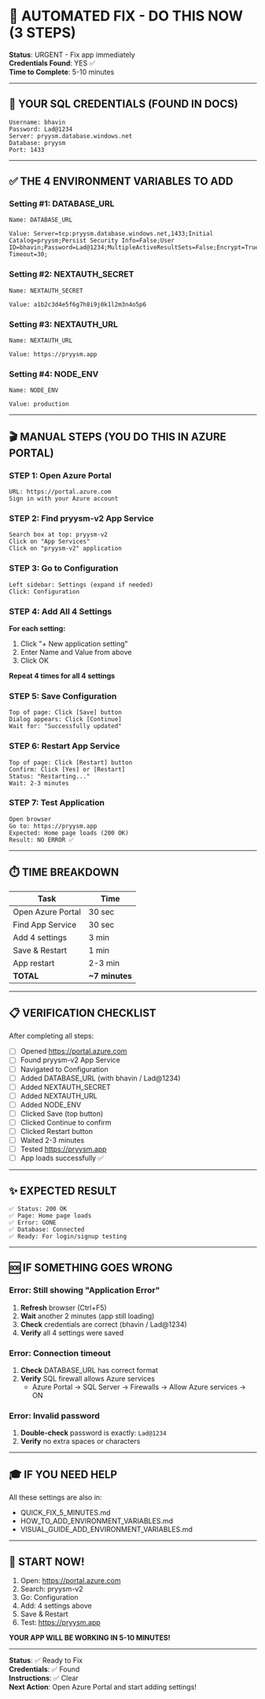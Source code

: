 # 🚀 AUTOMATED FIX - DO THIS NOW (3 STEPS)

**Status**: URGENT - Fix app immediately  
**Credentials Found**: YES ✅  
**Time to Complete**: 5-10 minutes

---

## 🎯 YOUR SQL CREDENTIALS (FOUND IN DOCS)

```
Username: bhavin
Password: Lad@1234
Server: pryysm.database.windows.net
Database: pryysm
Port: 1433
```

---

## ✅ THE 4 ENVIRONMENT VARIABLES TO ADD

### Setting #1: DATABASE_URL
```
Name: DATABASE_URL

Value: Server=tcp:pryysm.database.windows.net,1433;Initial Catalog=pryysm;Persist Security Info=False;User ID=bhavin;Password=Lad@1234;MultipleActiveResultSets=False;Encrypt=True;TrustServerCertificate=False;Connection Timeout=30;
```

### Setting #2: NEXTAUTH_SECRET
```
Name: NEXTAUTH_SECRET

Value: a1b2c3d4e5f6g7h8i9j0k1l2m3n4o5p6
```

### Setting #3: NEXTAUTH_URL
```
Name: NEXTAUTH_URL

Value: https://pryysm.app
```

### Setting #4: NODE_ENV
```
Name: NODE_ENV

Value: production
```

---

## 🎬 MANUAL STEPS (YOU DO THIS IN AZURE PORTAL)

### STEP 1: Open Azure Portal
```
URL: https://portal.azure.com
Sign in with your Azure account
```

### STEP 2: Find pryysm-v2 App Service
```
Search box at top: pryysm-v2
Click on "App Services"
Click on "pryysm-v2" application
```

### STEP 3: Go to Configuration
```
Left sidebar: Settings (expand if needed)
Click: Configuration
```

### STEP 4: Add All 4 Settings

**For each setting:**
1. Click "+ New application setting"
2. Enter Name and Value from above
3. Click OK

**Repeat 4 times for all 4 settings**

### STEP 5: Save Configuration
```
Top of page: Click [Save] button
Dialog appears: Click [Continue]
Wait for: "Successfully updated"
```

### STEP 6: Restart App Service
```
Top of page: Click [Restart] button
Confirm: Click [Yes] or [Restart]
Status: "Restarting..."
Wait: 2-3 minutes
```

### STEP 7: Test Application
```
Open browser
Go to: https://pryysm.app
Expected: Home page loads (200 OK)
Result: NO ERROR ✅
```

---

## ⏱️ TIME BREAKDOWN

| Task | Time |
|------|------|
| Open Azure Portal | 30 sec |
| Find App Service | 30 sec |
| Add 4 settings | 3 min |
| Save & Restart | 1 min |
| App restart | 2-3 min |
| **TOTAL** | **~7 minutes** |

---

## 📋 VERIFICATION CHECKLIST

After completing all steps:

- [ ] Opened https://portal.azure.com
- [ ] Found pryysm-v2 App Service
- [ ] Navigated to Configuration
- [ ] Added DATABASE_URL (with bhavin / Lad@1234)
- [ ] Added NEXTAUTH_SECRET
- [ ] Added NEXTAUTH_URL
- [ ] Added NODE_ENV
- [ ] Clicked Save (top button)
- [ ] Clicked Continue to confirm
- [ ] Clicked Restart button
- [ ] Waited 2-3 minutes
- [ ] Tested https://pryysm.app
- [ ] App loads successfully ✅

---

## ✨ EXPECTED RESULT

```
✅ Status: 200 OK
✅ Page: Home page loads
✅ Error: GONE
✅ Database: Connected
✅ Ready: For login/signup testing
```

---

## 🆘 IF SOMETHING GOES WRONG

### Error: Still showing "Application Error"
1. **Refresh** browser (Ctrl+F5)
2. **Wait** another 2 minutes (app still loading)
3. **Check** credentials are correct (bhavin / Lad@1234)
4. **Verify** all 4 settings were saved

### Error: Connection timeout
1. **Check** DATABASE_URL has correct format
2. **Verify** SQL firewall allows Azure services
   - Azure Portal → SQL Server → Firewalls → Allow Azure services → ON

### Error: Invalid password
1. **Double-check** password is exactly: `Lad@1234`
2. **Verify** no extra spaces or characters

---

## 🎓 IF YOU NEED HELP

All these settings are also in:
- QUICK_FIX_5_MINUTES.md
- HOW_TO_ADD_ENVIRONMENT_VARIABLES.md
- VISUAL_GUIDE_ADD_ENVIRONMENT_VARIABLES.md

---

## 🚀 START NOW!

1. Open: https://portal.azure.com
2. Search: pryysm-v2
3. Go: Configuration
4. Add: 4 settings above
5. Save & Restart
6. Test: https://pryysm.app

**YOUR APP WILL BE WORKING IN 5-10 MINUTES!**

---

**Status**: ✅ Ready to Fix  
**Credentials**: ✅ Found  
**Instructions**: ✅ Clear  
**Next Action**: Open Azure Portal and start adding settings!
